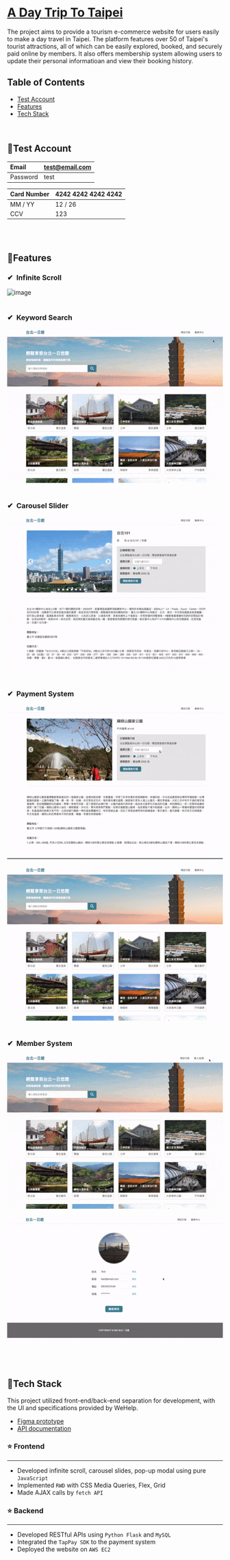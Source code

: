 # [A Day Trip To Taipei](http://52.73.166.80:3000)
The project aims to provide a tourism e-commerce website for users easily to make a day travel in Taipei. The platform features over 50 of Taipei's tourist attractions, all of which can be easily explored, booked, and securely paid online by members. It also offers membership system allowing users to update their personal informatioan and view their booking history.

## Table of Contents
+ [Test Account](#test-account)
+ [Features](#features)
+ [Tech Stack](#tech-stack)
<br>

## 📍Test Account

  | Email | test@email.com |
  | :--- | :--- |
  | Password | test |

  | Card Number | 4242 4242 4242 4242 |
  | :--- | :--- |
  | MM / YY | 12 / 26 |
  | CCV | 123 |

<br>
<br>

## 📍Features
### ✔︎&nbsp; Infinite Scroll  
![image](https://github.com/HuaJung/taipei-one-day-trip/blob/main/infinite_scroll.gif)  
<br>

### ✔︎&nbsp; Keyword Search
![image](https://github.com/HuaJung/taipei-one-day-trip/blob/main/keyword_search.gif)  
<br>

### ✔︎&nbsp; Carousel Slider  
![image](https://github.com/HuaJung/taipei-one-day-trip/blob/main/carousel_slides.gif)    
<br>

### ✔︎&nbsp; Payment System  
![image](https://github.com/HuaJung/taipei-one-day-trip/blob/main/order%26payment.gif)

![image](https://github.com/HuaJung/taipei-one-day-trip/blob/main/payment_history.gif)  
<br>

### ✔︎&nbsp;  Member System
![image](https://github.com/HuaJung/taipei-one-day-trip/blob/main/member_login.gif)

![image](https://github.com/HuaJung/taipei-one-day-trip/blob/main/member_account.gif)  

<br>
<br>

## 📍Tech Stack
This project utilized front-end/back-end separation for development, with the UI and specifications provided by WeHelp.
- [Figma prototype](https://www.figma.com/file/MZkYBH31H5gyLoZoZq116j) 
- [API documentation](https://app.swaggerhub.com/apis-docs/padax/taipei-day-trip/1.1.0) 

### ⭐️ Frontend
---
+ Developed infinite scroll, carousel slides, pop-up modal using pure `JavaScript`
+ Implemented `RWD` with CSS Media Queries, Flex, Grid 
+ Made AJAX calls by `fetch API`

### ⭐️ Backend
---
+ Developed RESTful APIs using `Python Flask` and `MySQL`
+ Integrated the `TapPay SDK` to the payment system
+ Deployed the website on `AWS EC2`
